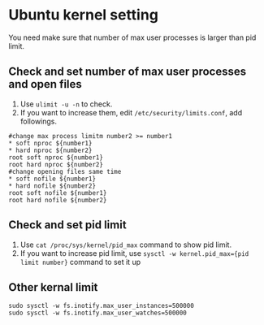 # Ubuntu kernel setting
You need make sure that number of max user processes is larger than pid limit.

## Check and set number of max user processes and open files
1. Use `ulimit -u -n` to check.
2. If you want to increase them, edit `/etc/security/limits.conf`, add followings.

``` 
#change max process limitm number2 >= number1
* soft nproc ${number1}
* hard nproc ${number2} 
root soft nproc ${number1}
root hard nproc ${number2}
#change opening files same time
* soft nofile ${number1}
* hard nofile ${number2}   
root soft nofile ${number1}
root hard nofile ${number2}
```

## Check and set pid limit
1. Use `cat /proc/sys/kernel/pid_max` command to show pid limit.
2. If you want to increase pid limit, use `sysctl -w kernel.pid_max={pid limit number}` command to set it up

## Other kernal limit 
```
sudo sysctl -w fs.inotify.max_user_instances=500000
sudo sysctl -w fs.inotify.max_user_watches=500000
```
